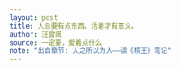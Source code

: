 ```yaml
---
layout: post
title: 人总要有点东西，活着才有意义。
author: 汪曾祺
source: 一定要，爱着点什么
note: "出自章节: 人之所以为人——读《棋王》笔记"
---
```

